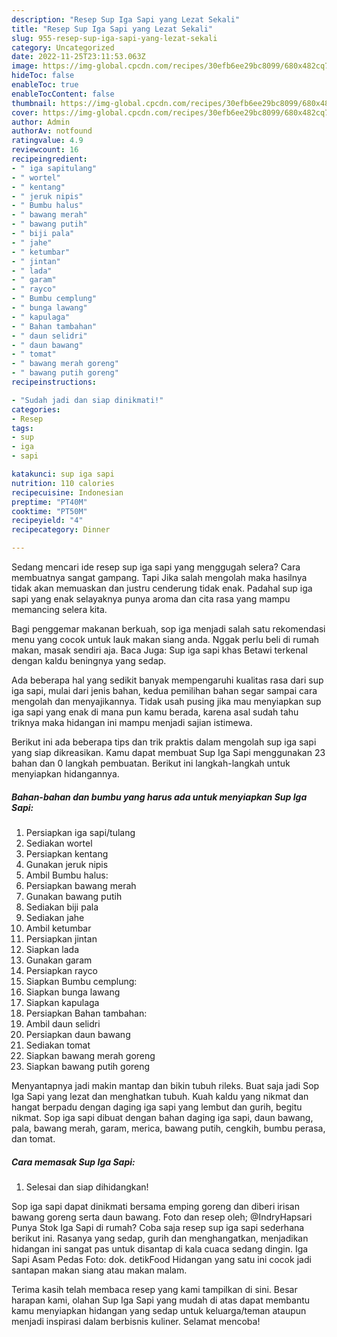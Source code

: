 ```yaml
---
description: "Resep Sup Iga Sapi yang Lezat Sekali"
title: "Resep Sup Iga Sapi yang Lezat Sekali"
slug: 955-resep-sup-iga-sapi-yang-lezat-sekali
category: Uncategorized
date: 2022-11-25T23:11:53.063Z
image: https://img-global.cpcdn.com/recipes/30efb6ee29bc8099/680x482cq70/sup-iga-sapi-foto-resep-utama.jpg
hideToc: false
enableToc: true
enableTocContent: false
thumbnail: https://img-global.cpcdn.com/recipes/30efb6ee29bc8099/680x482cq70/sup-iga-sapi-foto-resep-utama.jpg
cover: https://img-global.cpcdn.com/recipes/30efb6ee29bc8099/680x482cq70/sup-iga-sapi-foto-resep-utama.jpg
author: Admin
authorAv: notfound
ratingvalue: 4.9
reviewcount: 16
recipeingredient:
- " iga sapitulang"
- " wortel"
- " kentang"
- " jeruk nipis"
- " Bumbu halus"
- " bawang merah"
- " bawang putih"
- " biji pala"
- " jahe"
- " ketumbar"
- " jintan"
- " lada"
- " garam"
- " rayco"
- " Bumbu cemplung"
- " bunga lawang"
- " kapulaga"
- " Bahan tambahan"
- " daun selidri"
- " daun bawang"
- " tomat"
- " bawang merah goreng"
- " bawang putih goreng"
recipeinstructions:

- "Sudah jadi dan siap dinikmati!"
categories:
- Resep
tags:
- sup
- iga
- sapi

katakunci: sup iga sapi 
nutrition: 110 calories
recipecuisine: Indonesian
preptime: "PT40M"
cooktime: "PT50M"
recipeyield: "4"
recipecategory: Dinner

---
```



Sedang mencari ide resep sup iga sapi yang menggugah selera? Cara membuatnya sangat gampang. Tapi Jika salah mengolah maka hasilnya tidak akan memuaskan dan justru cenderung tidak enak. Padahal sup iga sapi yang enak selayaknya punya aroma dan cita rasa yang mampu memancing selera kita.


Bagi penggemar makanan berkuah, sop iga menjadi salah satu rekomendasi menu yang cocok untuk lauk makan siang anda. Nggak perlu beli di rumah makan, masak sendiri aja. Baca Juga: Sup iga sapi khas Betawi terkenal dengan kaldu beningnya yang sedap.

Ada beberapa hal yang sedikit banyak mempengaruhi kualitas rasa dari sup iga sapi, mulai dari jenis bahan, kedua pemilihan bahan segar sampai cara mengolah dan menyajikannya. Tidak usah pusing jika mau menyiapkan sup iga sapi yang enak di mana pun kamu berada, karena asal sudah tahu triknya maka hidangan ini mampu menjadi sajian istimewa.


Berikut ini ada beberapa tips dan trik praktis dalam mengolah sup iga sapi yang siap dikreasikan. Kamu dapat membuat Sup Iga Sapi menggunakan 23 bahan dan 0 langkah pembuatan. Berikut ini langkah-langkah untuk menyiapkan hidangannya.

<!--inarticleads1-->

##### Bahan-bahan dan bumbu yang harus ada untuk menyiapkan Sup Iga Sapi:

1. Persiapkan  iga sapi/tulang
1. Sediakan  wortel
1. Persiapkan  kentang
1. Gunakan  jeruk nipis
1. Ambil  Bumbu halus:
1. Persiapkan  bawang merah
1. Gunakan  bawang putih
1. Sediakan  biji pala
1. Sediakan  jahe
1. Ambil  ketumbar
1. Persiapkan  jintan
1. Siapkan  lada
1. Gunakan  garam
1. Persiapkan  rayco
1. Siapkan  Bumbu cemplung:
1. Siapkan  bunga lawang
1. Siapkan  kapulaga
1. Persiapkan  Bahan tambahan:
1. Ambil  daun selidri
1. Persiapkan  daun bawang
1. Sediakan  tomat
1. Siapkan  bawang merah goreng
1. Siapkan  bawang putih goreng


Menyantapnya jadi makin mantap dan bikin tubuh rileks. Buat saja jadi Sop Iga Sapi yang lezat dan menghatkan tubuh. Kuah kaldu yang nikmat dan hangat berpadu dengan daging iga sapi yang lembut dan gurih, begitu nikmat. Sop iga sapi dibuat dengan bahan daging iga sapi, daun bawang, pala, bawang merah, garam, merica, bawang putih, cengkih, bumbu perasa, dan tomat. 

<!--inarticleads2-->

##### Cara memasak Sup Iga Sapi:


1. Selesai dan siap dihidangkan!

Sop iga sapi dapat dinikmati bersama emping goreng dan diberi irisan bawang goreng serta daun bawang. Foto dan resep oleh; @IndryHapsari Punya Stok Iga Sapi di rumah? Coba saja resep sup iga sapi sederhana berikut ini. Rasanya yang sedap, gurih dan menghangatkan, menjadikan hidangan ini sangat pas untuk disantap di kala cuaca sedang dingin. Iga Sapi Asam Pedas Foto: dok. detikFood Hidangan yang satu ini cocok jadi santapan makan siang atau makan malam. 

Terima kasih telah membaca resep yang kami tampilkan di sini. Besar harapan kami, olahan Sup Iga Sapi yang mudah di atas dapat membantu kamu menyiapkan hidangan yang sedap untuk keluarga/teman ataupun menjadi inspirasi dalam berbisnis kuliner. Selamat mencoba!
